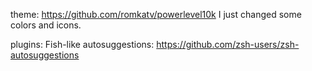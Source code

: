 theme: https://github.com/romkatv/powerlevel10k
I just changed some colors and icons.

plugins:
Fish-like autosuggestions: https://github.com/zsh-users/zsh-autosuggestions
